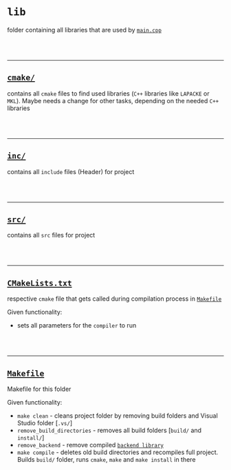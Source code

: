 # `lib`

folder containing all libraries that are used by <a href="../main.cpp" target="_blank">`main.cpp`</a>

<br/><br/>

-------

## <a href='cmake/' target='_blank'>`cmake/`</a>

contains all `cmake` files to find used libraries (`C++` libraries like `LAPACKE` or `MKL`). Maybe needs a change for other tasks, depending on the needed `C++` libraries

<br/><br/>

-------

## <a href='inc/' target='_blank'>`inc/`</a>

contains all `include` files (Header) for project

<br/><br/>

-------

## <a href='src/' target='_blank'>`src/`</a>

contains all `src` files for project

<br/><br/>

-------

## <a href='CMakeLists.txt' target='_blank'>`CMakeLists.txt`</a>

respective `cmake` file that gets called during compilation process in <a href='Makefile' target='_blank'>`Makefile`</a>

Given functionality:
- sets all parameters for the `compiler` to run

<br/><br/>

-------

## <a href='Makefile' target='_blank'>`Makefile`</a>

Makefile for this folder

Given functionality:
- `make clean` - cleans project folder by removing build folders and Visual Studio folder [`.vs/`]
- `remove_build_directories` - removes all build folders [`build/` and `install/`]
- `remove_backend` - remove compiled <a href="inc/backend/" target="_blank">`backend library`</a>
- `make compile` - deletes old build directories and recompiles full project. Builds `build/` folder, runs `cmake`, `make` and `make install` in there